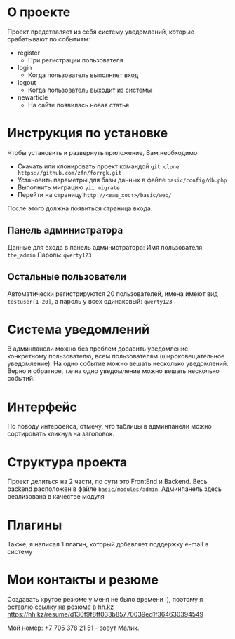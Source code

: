 # О проекте
Проект предстваляет из себя систему уведомлений, которые срабатывают по событиям:
* register
  * При регистрации пользователя
* login
  * Когда пользователь выполняет вход
* logout
  * Когда пользователь выходит из системы
* newarticle
  * На сайте появилась новая статья
  
# Инструкция по установке
Чтобы установить и развернуть приложение, Вам необходимо
- Скачать или клонировать проект командой `git clone https://github.com/zfn/forrgk.git`
- Установить параметры для базы данных в файле `basic/config/db.php`
- Выполнить миграцию `yii migrate`
- Перейти на страницу `http://<ваш_хост>/basic/web/`

После этого должна появиться страница входа.

## Панель администратора
Данные для входа в панель администратора:
Имя пользователя: `the_admin`
Пароль: `qwerty123`


## Остальные пользователи
Автоматически регистрируются 20 пользователей, имена имеют вид `testuser[1-20]`,
а пароль у всех одинаковый: `qwerty123`

# Система уведомлений
В админпанели можно без проблем добавить уведомление конкретному пользователю, всем пользователям 
(широковещательное уведомление).
На одно событие можно вешать несколько уведомлений. Верно и обратное, т.е на одно уведомление
можно вешать несколько событий. 

# Интерфейс
По поводу интерфейса, отмечу, что таблицы в админпанели можно сортировать кликнув на заголовок.


# Структура проекта
Проект делиться на 2 части, по сути это FrontEnd и Backend. Весь backend расположен в файле
`basic/modules/admin`. Админпанель здесь реализована в качестве модуля

# Плагины
Также, я написал 1 плагин, который добавляет поддержку e-mail в систему

# Мои контакты и резюме
Создавать крутое резюме у меня не было времени :), поэтому я оставлю ссылку на резюме в hh.kz
https://hh.kz/resume/d130f9f8ff033b85770039ed1f364630394549

Мой номер: +7 705 378 21 51 - зовут Малик.

